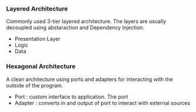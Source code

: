 ### Layered Architecture
Commonly used 3-tier layered architecture. The layers are usually decoupled using abstaraction and Dependency Injection.
- Presentation Layer
- Logic
- Data
### Hexagonal Architecture
A clean architecture using ports and adapters for interacting with the outside of the program.
- Port : custom interface to application. The port 
- Adapter : converts in and output of port to interact with external sources